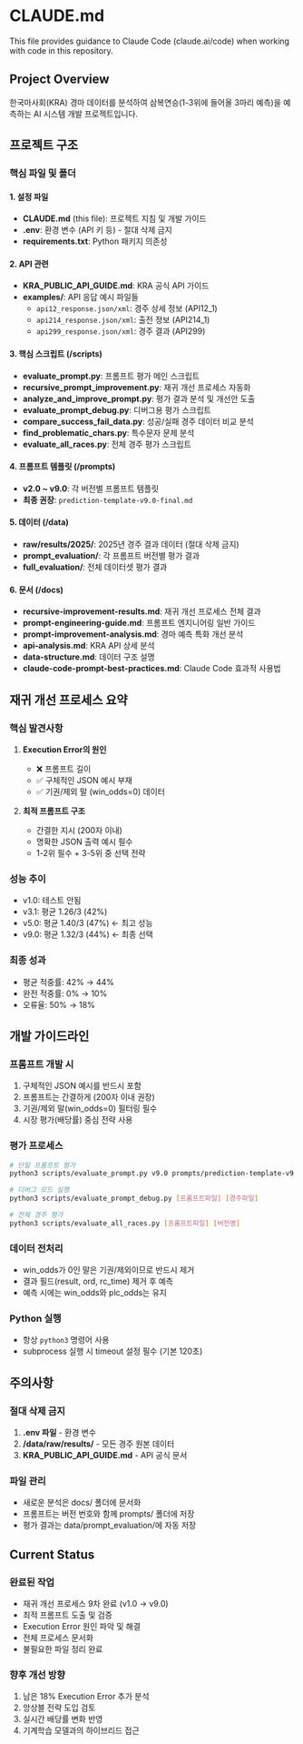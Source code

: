 # CLAUDE.md

This file provides guidance to Claude Code (claude.ai/code) when working with code in this repository.

## Project Overview

한국마사회(KRA) 경마 데이터를 분석하여 삼복연승(1-3위에 들어올 3마리 예측)을 예측하는 AI 시스템 개발 프로젝트입니다.

## 프로젝트 구조

### 핵심 파일 및 폴더

#### 1. 설정 파일
- **CLAUDE.md** (this file): 프로젝트 지침 및 개발 가이드
- **.env**: 환경 변수 (API 키 등) - 절대 삭제 금지
- **requirements.txt**: Python 패키지 의존성

#### 2. API 관련
- **KRA_PUBLIC_API_GUIDE.md**: KRA 공식 API 가이드
- **examples/**: API 응답 예시 파일들
  - `api12_response.json/xml`: 경주 상세 정보 (API12_1)
  - `api214_response.json/xml`: 출전 정보 (API214_1)  
  - `api299_response.json/xml`: 경주 결과 (API299)

#### 3. 핵심 스크립트 (/scripts)
- **evaluate_prompt.py**: 프롬프트 평가 메인 스크립트
- **recursive_prompt_improvement.py**: 재귀 개선 프로세스 자동화
- **analyze_and_improve_prompt.py**: 평가 결과 분석 및 개선안 도출
- **evaluate_prompt_debug.py**: 디버그용 평가 스크립트
- **compare_success_fail_data.py**: 성공/실패 경주 데이터 비교 분석
- **find_problematic_chars.py**: 특수문자 문제 분석
- **evaluate_all_races.py**: 전체 경주 평가 스크립트

#### 4. 프롬프트 템플릿 (/prompts)
- **v2.0 ~ v9.0**: 각 버전별 프롬프트 템플릿
- **최종 권장**: `prediction-template-v9.0-final.md`

#### 5. 데이터 (/data)
- **raw/results/2025/**: 2025년 경주 결과 데이터 (절대 삭제 금지)
- **prompt_evaluation/**: 각 프롬프트 버전별 평가 결과
- **full_evaluation/**: 전체 데이터셋 평가 결과

#### 6. 문서 (/docs)
- **recursive-improvement-results.md**: 재귀 개선 프로세스 전체 결과
- **prompt-engineering-guide.md**: 프롬프트 엔지니어링 일반 가이드
- **prompt-improvement-analysis.md**: 경마 예측 특화 개선 분석
- **api-analysis.md**: KRA API 상세 분석
- **data-structure.md**: 데이터 구조 설명
- **claude-code-prompt-best-practices.md**: Claude Code 효과적 사용법

## 재귀 개선 프로세스 요약

### 핵심 발견사항
1. **Execution Error의 원인**
   - ❌ 프롬프트 길이
   - ✅ 구체적인 JSON 예시 부재
   - ✅ 기권/제외 말 (win_odds=0) 데이터

2. **최적 프롬프트 구조**
   - 간결한 지시 (200자 이내)
   - 명확한 JSON 출력 예시 필수
   - 1-2위 필수 + 3-5위 중 선택 전략

### 성능 추이
- v1.0: 테스트 안됨
- v3.1: 평균 1.26/3 (42%)
- v5.0: 평균 1.40/3 (47%) ← 최고 성능
- v9.0: 평균 1.32/3 (44%) ← 최종 선택

### 최종 성과
- 평균 적중률: 42% → 44%
- 완전 적중률: 0% → 10%
- 오류율: 50% → 18%

## 개발 가이드라인

### 프롬프트 개발 시
1. 구체적인 JSON 예시를 반드시 포함
2. 프롬프트는 간결하게 (200자 이내 권장)
3. 기권/제외 말(win_odds=0) 필터링 필수
4. 시장 평가(배당률) 중심 전략 사용

### 평가 프로세스
```bash
# 단일 프롬프트 평가
python3 scripts/evaluate_prompt.py v9.0 prompts/prediction-template-v9.0-final.md 30

# 디버그 모드 실행
python3 scripts/evaluate_prompt_debug.py [프롬프트파일] [경주파일]

# 전체 경주 평가
python3 scripts/evaluate_all_races.py [프롬프트파일] [버전명]
```

### 데이터 전처리
- win_odds가 0인 말은 기권/제외이므로 반드시 제거
- 결과 필드(result, ord, rc_time) 제거 후 예측
- 예측 시에는 win_odds와 plc_odds는 유지

### Python 실행
- 항상 `python3` 명령어 사용
- subprocess 실행 시 timeout 설정 필수 (기본 120초)

## 주의사항

### 절대 삭제 금지
1. **.env 파일** - 환경 변수
2. **/data/raw/results/** - 모든 경주 원본 데이터
3. **KRA_PUBLIC_API_GUIDE.md** - API 공식 문서

### 파일 관리
- 새로운 분석은 docs/ 폴더에 문서화
- 프롬프트는 버전 번호와 함께 prompts/ 폴더에 저장
- 평가 결과는 data/prompt_evaluation/에 자동 저장

## Current Status

### 완료된 작업
- 재귀 개선 프로세스 9차 완료 (v1.0 → v9.0)
- 최적 프롬프트 도출 및 검증
- Execution Error 원인 파악 및 해결
- 전체 프로세스 문서화
- 불필요한 파일 정리 완료

### 향후 개선 방향
1. 남은 18% Execution Error 추가 분석
2. 앙상블 전략 도입 검토
3. 실시간 배당률 변화 반영
4. 기계학습 모델과의 하이브리드 접근
